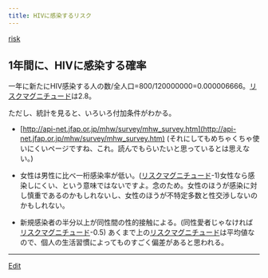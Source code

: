 ```yaml
---
title: HIVに感染するリスク
---
```

[risk](/risk)


## 1年間に、HIVに感染する確率

一年に新たにHIV感染する人の数/全人口=800/120000000=0.000006666。[リスクマグニチュード](/リスクマグニチュード)は2.8。



ただし、統計を見ると、いろいろ付加条件がわかる。

* [http://api-net.jfap.or.jp/mhw/survey/mhw_survey.htm](http://api-net.jfap.or.jp/mhw/survey/mhw_survey.htm)
(それにしてもめちゃくちゃ使いにくいページですね、これ。読んでもらいたいと思っているとは思えない。)



* 女性は男性に比べ一桁感染率が低い。([リスクマグニチュード](/リスクマグニチュード)-1)女性なら感染しにくい、という意味ではないですよ。念のため。女性のほうが感染に対し慎重であるのかもしれないし、女性のほうが不特定多数と性交渉しないのかもしれない。
* 新規感染者の半分以上が同性間の性的接触による。(同性愛者じゃなければ[リスクマグニチュード](/リスクマグニチュード)-0.5)
あくまで上の[リスクマグニチュード](/リスクマグニチュード)は平均値なので、個人の生活習慣によってものすごく偏差があると思われる。





----
[Edit](https://github.com/vitroid/vitroid.github.io/edit/master/MD/HIVに感染するリスク.md)
